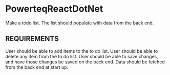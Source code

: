 # PowerteqReactDotNet

Make a todo list. The list should populate with data from the back end.
## REQUIREMENTS
User should be able to add items to the to do list.
User should be able to delete any item from the to do list.
User should be able to save changes, and have those changes be saved on the back end.
Data should be fetched from the back end at start up.